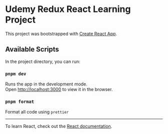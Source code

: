 # Udemy Redux React Learning Project

This project was bootstrapped with [Create React App](https://github.com/facebook/create-react-app).

## Available Scripts

In the project directory, you can run:

### `pnpm dev`

Runs the app in the development mode.\
Open [http://localhost:3000](http://localhost:3000) to view it in the browser.

### `pnpm format`

Format all code using `prettier`

---

To learn React, check out the [React documentation](https://reactjs.org/).
